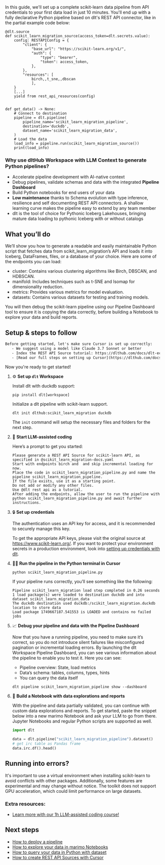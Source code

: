 In this guide, we'll set up a complete scikit-learn data pipeline from API credentials to your first data load in just 10 minutes. You'll end up with a fully declarative Python pipeline based on dlt's REST API connector, like in the partial example code below:

```python-outcome
@dlt.source
def scikit_learn_migration_source(access_token=dlt.secrets.value):
    config: RESTAPIConfig = {
        "client": {
            "base_url": "https://scikit-learn.org/v1/",
            "auth": {
                "type": "bearer",
                "token": access_token,
            },
        },
        "resources": [
            birch,,t_sne,,dbscan
            ],
    }
    [...]
    yield from rest_api_resources(config)


def get_data() -> None:
    # Connect to destination
    pipeline = dlt.pipeline(
        pipeline_name='scikit_learn_migration_pipeline',
        destination='duckdb',
        dataset_name='scikit_learn_migration_data', 
    )
    # Load the data
    load_info = pipeline.run(scikit_learn_migration_source())
    print(load_info) 
```

### Why use dltHub Workspace with LLM Context to generate Python pipelines?

- Accelerate pipeline development with AI-native context
- Debug pipelines, validate schemas and data with the integrated **Pipeline Dashboard**
- Build Python notebooks for end users of your data
- **Low maintenance** thanks to Schema evolution with type inference, resilience and self documenting REST API connectors. A shallow learning curve makes the pipeline easy to extend by any team member
- dlt is the tool of choice for Pythonic Iceberg Lakehouses, bringing mature data loading to pythonic Iceberg with or without catalogs

## What you’ll do

We’ll show you how to generate a readable and easily maintainable Python script that fetches data from scikit_learn_migration’s API and loads it into Iceberg, DataFrames, files, or a database of your choice. Here are some of the endpoints you can load:

- cluster: Contains various clustering algorithms like Birch, DBSCAN, and HDBSCAN.
- manifold: Includes techniques such as t-SNE and Isomap for dimensionality reduction.
- metrics: Provides various metrics for model evaluation.
- datasets: Contains various datasets for testing and training models.

You will then debug the scikit-learn pipeline using our Pipeline Dashboard tool to ensure it is copying the data correctly, before building a Notebook to explore your data and build reports.

## Setup & steps to follow

```default
Before getting started, let's make sure Cursor is set up correctly:
   - We suggest using a model like Claude 3.7 Sonnet or better
   - Index the REST API Source tutorial: https://dlthub.com/docs/dlt-ecosystem/verified-sources/rest_api/ and add it to context as **@dlt rest api**
   - [Read our full steps on setting up Cursor](https://dlthub.com/docs/dlt-ecosystem/llm-tooling/cursor-restapi#23-configuring-cursor-with-documentation)
```

Now you're ready to get started!

1. ⚙️ **Set up `dlt` Workspace**
    
    Install dlt with duckdb support:
    ```shell
    pip install dlt[workspace]
    ```

    Initialize a dlt pipeline with scikit-learn support.
    ```shell
    dlt init dlthub:scikit_learn_migration duckdb
    ```

    The `init` command will setup the necessary files and folders for the next step.
    
2. 🤠 **Start LLM-assisted coding**
    
    Here’s a prompt to get you started:
    
    ```prompt
    Please generate a REST API Source for scikit-learn API, as specified in @scikit_learn_migration-docs.yaml 
    Start with endpoints birch and  and skip incremental loading for now. 
    Place the code in scikit_learn_migration_pipeline.py and name the pipeline scikit_learn_migration_pipeline. 
    If the file exists, use it as a starting point. 
    Do not add or modify any other files. 
    Use @dlt rest api as a tutorial. 
    After adding the endpoints, allow the user to run the pipeline with python scikit_learn_migration_pipeline.py and await further instructions.
    ```

    
3. 🔒 **Set up credentials** 
    
    The authentication uses an API key for access, and it is recommended to securely manage this key.
    
    To get the appropriate API keys, please visit the original source at https://www.scikit-learn.org/.
    If you want to protect your environment secrets in a production environment, look into [setting up credentials with dlt](https://dlthub.com/docs/walkthroughs/add_credentials).
    
4. 🏃‍♀️ **Run the pipeline in the Python terminal in Cursor**
    
    ```shell
    python scikit_learn_migration_pipeline.py
    ```
    
    If your pipeline runs correctly, you’ll see something like the following:
    
    ```shell
    Pipeline scikit_learn_migration load step completed in 0.26 seconds
    1 load package(s) were loaded to destination duckdb and into dataset scikit_learn_migration_data
    The duckdb destination used duckdb:/scikit_learn_migration.duckdb location to store data
    Load package 1749667187.541553 is LOADED and contains no failed jobs
    ```
    
5. 📈 **Debug your pipeline and data with the Pipeline Dashboard**

    Now that you have a running pipeline, you need to make sure it’s correct, so you do not introduce silent failures like misconfigured pagination or incremental loading errors. By launching the dlt Workspace Pipeline Dashboard, you can see various information about the pipeline to enable you to test it. Here you can see:
    - Pipeline overview: State, load metrics
    - Data’s schema: tables, columns, types, hints
    - You can query the data itself
    
    ```shell
    dlt pipeline scikit_learn_migration_pipeline show --dashboard
    ```
    
6. 🐍 **Build a Notebook with data explorations and reports**

    With the pipeline and data partially validated, you can continue with custom data explorations and reports. To get started, paste the snippet below into a new marimo Notebook and ask your LLM to go from there. Jupyter Notebooks and regular Python scripts are supported as well.

    
    ```python
    import dlt

   data = dlt.pipeline("scikit_learn_migration_pipeline").dataset()
   # get irc table as Pandas frame
   data.irc.df().head()
    ```

## Running into errors?

It's important to use a virtual environment when installing scikit-learn to avoid conflicts with other packages. Additionally, some features are experimental and may change without notice. The toolkit does not support GPU acceleration, which could limit performance on large datasets.

### Extra resources:

- [Learn more with our 1h LLM-assisted coding course!](https://www.youtube.com/watch?v=GGid70rnJuM)

## Next steps

- [How to deploy a pipeline](https://dlthub.com/docs/walkthroughs/deploy-a-pipeline)
- [How to explore your data in marimo Notebooks](https://dlthub.com/docs/general-usage/dataset-access/marimo)
- [How to query your data in Python with dataset](https://dlthub.com/docs/general-usage/dataset-access/dataset)
- [How to create REST API Sources with Cursor](https://dlthub.com/docs/dlt-ecosystem/llm-tooling/cursor-restapi)